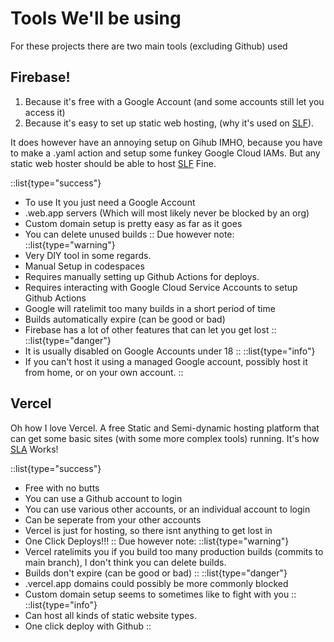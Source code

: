 # Tools We'll be using

For these projects there are two main tools (excluding Github) used

## Firebase!

1. Because it's free with a Google Account (and some accounts still let you access it)
2. Because it's easy to set up static web hosting, (why it's used on [SLF](https://github.com/dswan36/SillyLittleFiles)).

It does however have an annoying setup on Gihub IMHO, because you have to make a .yaml action and setup some funkey Google Cloud IAMs.
But any static web hoster should be able to host [SLF](https://github.com/dswan36/SillyLittleFiles) Fine.

::list{type="success"}

- To use It you just need a Google Account
- .web.app servers (Which will most likely never be blocked by an org)
- Custom domain setup is pretty easy as far as it goes
- You can delete unused builds
  ::
  Due however note:
  ::list{type="warning"}
- Very DIY tool in some regards.
- Manual Setup in codespaces
- Requires manually setting up Github Actions for deploys.
- Requires interacting with Google Cloud Service Accounts to setup Github Actions
- Google will ratelimit too many builds in a short period of time
- Builds automatically expire (can be good or bad)
- Firebase has a lot of other features that can let you get lost
  ::
  ::list{type="danger"}
- It is usually disabled on Google Accounts under 18
  ::
  ::list{type="info"}
- If you can't host it using a managed Google account, possibly host it from home, or on your own account.
  ::

## Vercel

Oh how I love Vercel.
A free Static and Semi-dynamic hosting platform that can get some basic sites (with some more complex tools) running.
It's how [SLA](https://github.com/dswan36/acprox) Works!

::list{type="success"}

- Free with no butts
- You can use a Github account to login
- You can use various other accounts, or an individual account to login
- Can be seperate from your other accounts
- Vercel is just for hosting, so there isnt anything to get lost in
- One Click Deploys!!!
  ::
  Due however note:
  ::list{type="warning"}
- Vercel ratelimits you if you build too many production builds (commits to main branch), I don't think you can delete builds.
- Builds don't expire (can be good or bad)
  ::
  ::list{type="danger"}
- .vercel.app domains could possibly be more commonly blocked
- Custom domain setup seems to sometimes like to fight with you
  ::
  ::list{type="info"}
- Can host all kinds of static website types.
- One click deploy with Github
  ::
